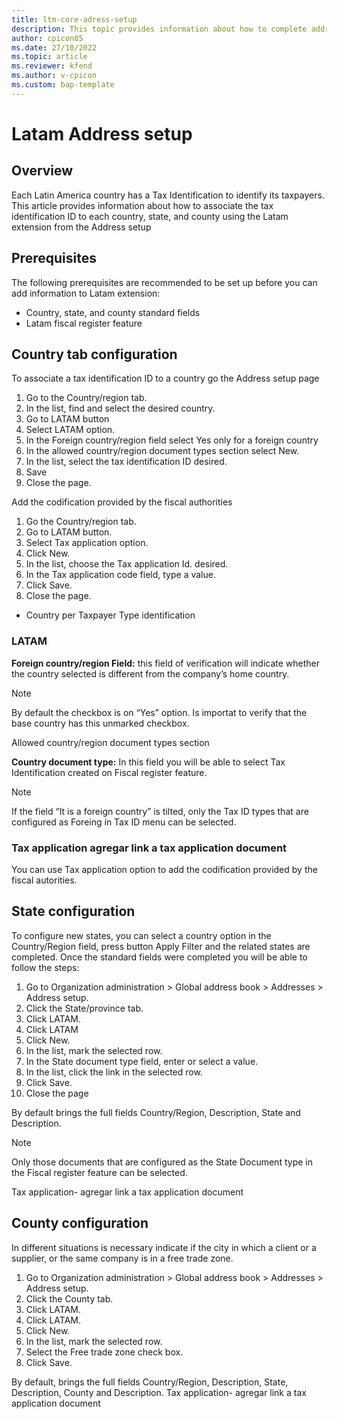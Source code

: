```yaml
--- 
title: ltm-core-adress-setup
description: This topic provides information about how to complete address setup´s Latam extension
author: cpicon85 
ms.date: 27/10/2022  
ms.topic: article
ms.reviewer: kfend
ms.author: v-cpicon 
ms.custom: bap-template
--- 
```


# Latam Address setup

## **Overview**
Each Latin America country has a Tax Identification to identify its taxpayers. This article provides information about how to associate the tax identification ID to each country, state, and county using the Latam extension from the Address setup

## **Prerequisites**
The following prerequisites are recommended to be set up before you can add information to Latam extension: 
- Country, state, and county standard fields
- Latam fiscal register feature

## **Country tab configuration**

To associate a tax identification ID to a country go the Address setup page
1.	Go to the Country/region tab.
2.	In the list, find and select the desired country.
3.	Go to LATAM button
4.	Select LATAM option.
5.	In the Foreign country/region field select Yes only for a foreign country
6.	In the allowed country/region document types section select New.
7.	In the list, select the tax identification ID desired.
8.  Save
9.	Close the page.

Add the codification provided by the fiscal authorities

1.	Go the Country/region tab.
2.	Go to LATAM button.
3.	Select Tax application option.
4.	Click New.
5.	In the list, choose the Tax application Id. desired.
6.	In the Tax application code field, type a value.
7.	Click Save.
8.	Close the page.






- Country per Taxpayer Type identification

### LATAM

**Foreign country/region Field:** this field of verification will indicate whether the country  selected is different from the company’s home country. 


> [!NOTE]
> By default the checkbox is on “Yes” option. Is importat to verify that the base country has this unmarked checkbox.

Allowed country/region document types section

**Country document type:** In this field you will be able to select Tax Identification created on Fiscal register feature. 

> [!NOTE] 
> If the field “It is a foreign country” is tilted, only the Tax ID types that are configured as Foreing 
> in Tax ID menu can be selected.

### Tax application  agregar link a tax application document

You can use Tax application option to add the codification provided by the fiscal autorities. 

## **State configuration**
To configure new states, you can select a country option in the Country/Region field, press button Apply Filter and the related states are completed. 
Once the standard fields were completed you will be able to follow the steps:
1. Go to Organization administration > Global address book > Addresses > Address setup.
2. Click the State/province tab.
3. Click LATAM.
4. Click LATAM
5. Click New.
6. In the list, mark the selected row.
7. In the State document type field, enter or select a value.
8. In the list, click the link in the selected row.
9. Click Save.
10. Close the page

By default brings the full fields Country/Region, Description, State and Description.

> [!NOTE] 
> Only those documents that are configured as the State Document type  in the Fiscal register feature can be selected.

Tax application-  agregar link a tax application document

## **County configuration**
In different situations is necessary indicate if the city in which a client or a supplier, or the same company is in a free trade zone.
1.	Go to Organization administration > Global address book > Addresses > Address setup.
2.	Click the County tab.
3.	Click LATAM.
4.	Click LATAM.
5.	Click New.
6.	In the list, mark the selected row.
7.	Select the Free trade zone check box.
8.	Click Save.

By default, brings the full fields Country/Region, Description, State, Description, County and Description.
Tax application-  agregar link a tax application document

